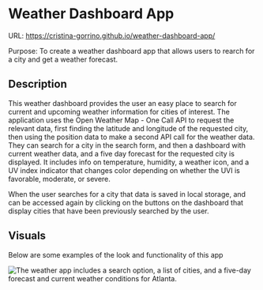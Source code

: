 # Weather Dashboard App

URL: https://cristina-gorrino.github.io/weather-dashboard-app/

Purpose: To create a weather dashboard app that allows users to rearch for a city and get a weather forecast.

## Description

This weather dashboard provides the user an easy place to search for current and upcoming weather information for cities of interest. The application uses the Open Weather Map - One Call API to request the relevant data, first finding the latitude and longitude of the requested city, then using the position data to make a second API call for the weather data. They can search for a city in the search form, and then a dashboard with current weather data, and a five day forecast for the requested city is displayed. It includes info on temperature, humidity, a weather icon, and a UV index indicator that changes color depending on whether the UVI is favorable, moderate, or severe.

When the user searches for a city that data is saved in local storage, and can be accessed again by clicking on the buttons on the dashboard that display cities that have been previously searched by the user.

## Visuals

Below are some examples of the look and functionality of this app

![The weather app includes a search option, a list of cities, and a five-day forecast and current weather conditions for Atlanta.](./Assets/06-server-side-apis-homework-demo.png)
